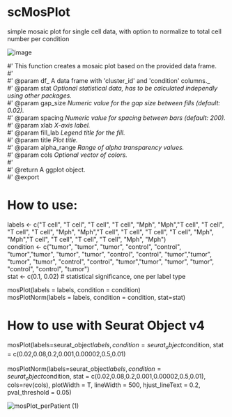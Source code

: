 # scMosPlot
simple mosaic plot for single cell data, with option to normalize to total cell number per condition

![image](https://github.com/user-attachments/assets/d226b53f-6285-4f3c-970f-39897e5f834b)



#' This function creates a mosaic plot based on the provided data frame. <br>
#'<br>
#' @param df_ A data frame with 'cluster_id' and 'condition' columns._<br>
#' @param stat _Optional statistical data, has to be calculated independly using other packages._<br>
#' @param gap_size _Numeric value for the gap size between fills (default: 0.02)._<br>
#' @param spacing _Numeric value for spacing between bars (default: 200)._<br>
#' @param xlab _X-axis label._<br>
#' @param fill_lab _Legend title for the fill._<br>
#' @param title _Plot title._<br>
#' @param alpha_range _Range of alpha transparency values._<br>
#' @param cols _Optional vector of colors._<br>
#'<br>
#' @return A ggplot object.<br>
#' @export<br>


# How to use:
labels <- c("T cell", "T cell", "T cell", "T cell", "Mph", "Mph","T cell", "T cell", "T cell", "T cell", "Mph", "Mph","T cell", "T cell", "T cell", "T cell", "Mph", "Mph","T cell", "T cell", "T cell", "T cell", "Mph", "Mph")<br>
condition <- c("tumor", "tumor", "tumor", "control", "control", "tumor","tumor", "tumor", "tumor", "control", "control", "tumor","tumor", "tumor", "tumor", "control", "control", "tumor","tumor", "tumor", "tumor", "control", "control", "tumor")<br>
stat <- c(0.1, 0.02)  # statistical significance, one per label type<br>

mosPlot(labels = labels, condition = condition)<br>
mosPlotNorm(labels = labels, condition = condition, stat=stat)<br>


# How to use with Seurat Object v4
mosPlot(labels=seurat_object$labels, condition=seurat_object$condition, stat = c(0.02,0.08,0.2,0.001,0.00002,0.5,0.01)<br>
<br>
mosPlotNorm(labels=seurat_object$labels, condition=seurat_object$condition, stat = c(0.02,0.08,0.2,0.001,0.00002,0.5,0.01), cols=rev(cols), plotWidth = T, lineWidth = 500, hjust_lineText = 0.2, pval_threshold = 0.05)<br>





![mosPlot_perPatient (1)](https://github.com/user-attachments/assets/6768af3b-69b0-4118-b1c2-feaa19f178af)

